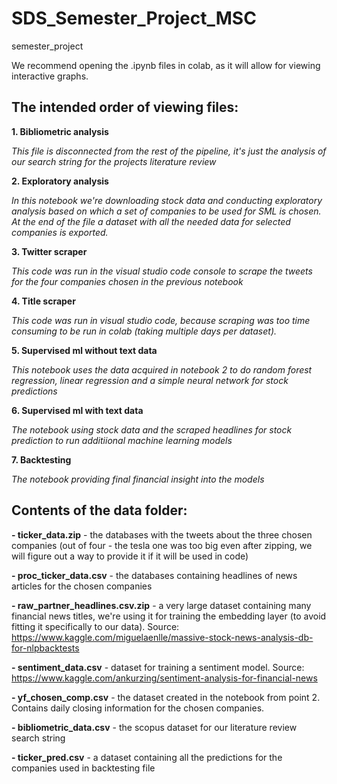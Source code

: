 # SDS_Semester_Project_MSC
 semester_project


We recommend opening the .ipynb files in colab, as it will allow for viewing interactive graphs.


## The intended order of viewing files:

**1. Bibliometric analysis**

*This file is disconnected from the rest of the pipeline, it's just the analysis of our search string for the projects literature review*


**2. Exploratory analysis**

*In this notebook we're downloading stock data and conducting exploratory analysis based on which a set of companies to be used for SML is chosen. At the end of the file a dataset with all the needed data for selected companies is exported.*


**3. Twitter scraper**

*This code was run in the visual studio code console to scrape the tweets for the four companies chosen in the previous notebook*


**4. Title scraper**

*This code was run in visual studio code, because scraping was too time consuming to be run in colab (taking multiple days per dataset).*


**5. Supervised ml without text data**

*This notebook uses the data acquired in notebook 2 to do random forest regression, linear regression and a simple neural network for stock predictions*
    

**6. Supervised ml with text data**

*The notebook using stock data and the scraped headlines for stock prediction to run additiional machine learning models*


**7. Backtesting**

*The notebook providing final financial insight into the models*



## Contents of the data folder:

**- ticker_data.zip** - the databases with the tweets about the three chosen companies (out of four - the tesla one was too big even after zipping, we will figure out a way to provide it if it will be used in code)

**- proc_ticker_data.csv** - the databases containing headlines of news articles for the chosen companies

**- raw_partner_headlines.csv.zip** - a very large dataset containing many financial news titles, we're using it for training the embedding layer (to avoid fitting it specifically to our data). Source: https://www.kaggle.com/miguelaenlle/massive-stock-news-analysis-db-for-nlpbacktests

**- sentiment_data.csv** - dataset for training a sentiment model. Source: https://www.kaggle.com/ankurzing/sentiment-analysis-for-financial-news

**- yf_chosen_comp.csv** - the dataset created in the notebook from point 2. Contains daily closing information for the chosen companies.

**- bibliometric_data.csv** - the scopus dataset for our literature review search string

**- ticker_pred.csv** - a dataset containing all the predictions for the companies used in backtesting file
